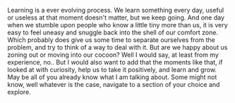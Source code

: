 Learning is a ever evolving process. We learn something every day, useful or useless at that moment doesn't matter, but we keep going. And one day when we stumble upon people who know a little tiny more than us, it is very easy to feel uneasy and snuggle back into the shell of our comfort zone. Which probably does give us some time to separate ourselves from the problem, and try to think of a way to deal with it. But are we happy about us zoning out or moving into our cocoon? Well I would say, at least from my experience, no.. But I would also want to add that the moments like that, if looked at with curiosity, help us to take it positively, and learn and grow. May be all of you already know what I am talking about. Some might not know, well whatever is the case, navigate to a section of your choice and explore.